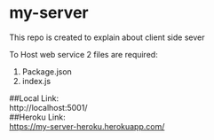 # my-server
This repo is created to explain about client side sever

To Host web service 2 files are required:
1. Package.json
1. index.js


##Local Link:   
http://localhost:5001/    
##Heroku Link:    
https://my-server-heroku.herokuapp.com/

